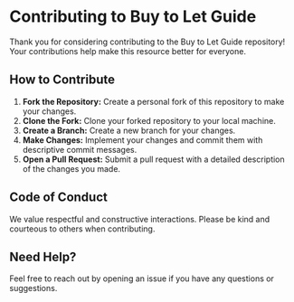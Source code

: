 # Contributing to Buy to Let Guide  

Thank you for considering contributing to the Buy to Let Guide repository! Your contributions help make this resource better for everyone.  

## How to Contribute  

1. **Fork the Repository:** Create a personal fork of this repository to make your changes.  
2. **Clone the Fork:** Clone your forked repository to your local machine.  
3. **Create a Branch:** Create a new branch for your changes.  
4. **Make Changes:** Implement your changes and commit them with descriptive commit messages.  
5. **Open a Pull Request:** Submit a pull request with a detailed description of the changes you made.  

## Code of Conduct  
We value respectful and constructive interactions. Please be kind and courteous to others when contributing.  

## Need Help?  
Feel free to reach out by opening an issue if you have any questions or suggestions.  
